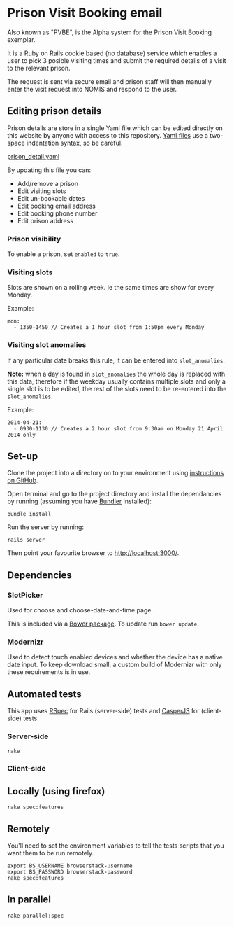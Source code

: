 # Prison Visit Booking email

Also known as "PVBE", is the Alpha system for the Prison Visit Booking exemplar. 

It is a Ruby on Rails cookie based (no database) service which enables a user to pick 3 posible visiting times and submit the required details of a visit to the relevant prison. 

The request is sent via secure email and prison staff will then manually enter the visit request into NOMIS and respond to the user.

## Editing prison details

Prison details are store in a single Yaml file which can be edited directly on this website by anyone with access to this repository. [Yaml files](http://en.wikipedia.org/wiki/YAML) use a two-space indentation syntax, so be careful.

[prison_detail.yaml](https://github.com/ministryofjustice/prison-visits2/blob/master/config/prison_data.yml)

By updating this file you can:

* Add/remove a prison
* Edit visiting slots
* Edit un-bookable dates
* Edit booking email address
* Edit booking phone number
* Edit prison address

### Prison visibility
To enable a prison, set `enabled` to `true`.

### Visiting slots

Slots are shown on a rolling week. Ie the same times are show for every Monday.

Example:

    mon:
      - 1350-1450 // Creates a 1 hour slot from 1:50pm every Monday

### Visiting slot anomalies

If any particular date breaks this rule, it can be entered into `slot_anomalies`.

**Note:** when a day is found in `slot_anomalies` the whole day is replaced with this data, therefore if the weekday usually contains multiple slots and only a single slot is to be edited, the rest of the slots need to be re-entered into the `slot_anomalies`.

Example:

    2014-04-21:
      - 0930-1130 // Creates a 2 hour slot from 9:30am on Monday 21 April 2014 only

## Set-up

Clone the project into a directory on to your environment using [instructions on GitHub](https://help.github.com/categories/54/articles). 

Open terminal and go to the project directory and install the dependancies by running (assuming you have [Bundler](http://bundler.io/) installed):

    bundle install
    
Run the server by running:

    rails server

Then point your favourite browser to [http://localhost:3000/](http://localhost:3000/).

## Dependencies

### SlotPicker

Used for choose and choose-date-and-time page. 

This is included via a [Bower package](http://bower.io). To update run `bower update`.

### Modernizr

Used to detect touch enabled devices and whether the device has a native date input. To keep download small, a custom build of Modernizr with only these requirements is in use.

## Automated tests

This app uses [RSpec](http://rspec.info/) for Rails (server-side) tests and [CasperJS](casperjs.org) for (client-side) tests.

### Server-side

    rake

### Client-side

## Locally (using firefox)

    rake spec:features

## Remotely

You'll need to set the environment variables to tell the tests scripts that you want them to be run remotely.

    export BS_USERNAME browserstack-username
    export BS_PASSWORD browserstack-password
    rake spec:features

## In parallel

    rake parallel:spec


